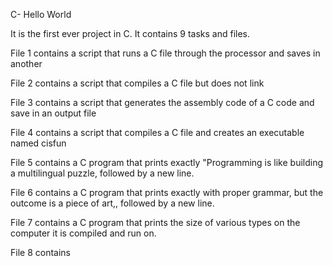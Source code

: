 C- Hello World

It is the first ever project in C. It contains 9 tasks and files.

File 1 contains a script that runs a C file through the processor and saves in another

File 2 contains a script that compiles a C file but does not link

File 3 contains a script that generates the assembly code of a C code and save in an output file

File 4 contains a script that compiles a C file and creates an executable named cisfun

File 5 contains a C program that prints exactly "Programming is like building a multilingual puzzle, followed by a new line.

File 6 contains a C program that prints exactly with proper grammar, but the outcome is a piece of art,, followed by a new line.

File 7 contains a C program that prints the size of various types on the computer it is compiled and run on.

File 8 contains 


